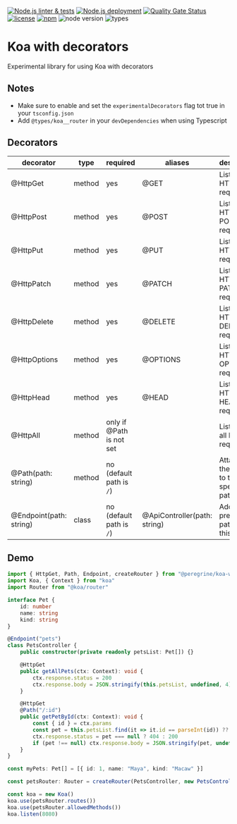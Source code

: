 [![Node.js linter & tests](https://github.com/Marc-JB/KoaWithDecorators/workflows/Node.js%20linter%20&%20tests/badge.svg)](https://github.com/Marc-JB/KoaWithDecorators/actions)
[![Node.js deployment](https://github.com/Marc-JB/KoaWithDecorators/workflows/Node.js%20deployment/badge.svg)](https://github.com/Marc-JB/KoaWithDecorators/actions)
[![Quality Gate Status](https://sonarcloud.io/api/project_badges/measure?project=Marc-JB_KoaWithDecorators&metric=alert_status)](https://sonarcloud.io/dashboard?id=Marc-JB_KoaWithDecorators)
[![license](https://badgen.net/github/license/Marc-JB/KoaWithDecorators?color=cyan)](https://github.com/Marc-JB/KoaWithDecorators/blob/main/LICENSE)
[![npm](https://badgen.net/badge/icon/npm?icon=npm&color=cyan&label)](https://www.npmjs.com/package/@peregrine/koa-with-decorators)
![node version](https://badgen.net/npm/node/@peregrine/koa-with-decorators)
![types](https://badgen.net/npm/types/@peregrine/koa-with-decorators?icon=typescript)
# Koa with decorators
Experimental library for using Koa with decorators

## Notes
* Make sure to enable and set the `experimentalDecorators` flag tot true in your `tsconfig.json`
* Add `@types/koa__router` in your `devDependencies` when using Typescript

## Decorators
decorator | type | required | aliases | description
--- | --- | --- | --- | ---
@HttpGet | method | yes | @GET | Listen for HTTP GET requests
@HttpPost | method | yes | @POST | Listen for HTTP POST requests
@HttpPut | method | yes | @PUT | Listen for HTTP PUT requests
@HttpPatch | method | yes | @PATCH | Listen for HTTP PATCH requests
@HttpDelete | method | yes | @DELETE | Listen for HTTP DELETE requests
@HttpOptions | method | yes | @OPTIONS | Listen for HTTP OPTIONS requests
@HttpHead | method | yes | @HEAD | Listen for HTTP HEAD requests
@HttpAll | method | only if @Path is not set |  | Listen for all HTTP requests
@Path(path: string) | method | no (default path is `/`) |  | Attaches the method to the specified path
@Endpoint(path: string) | class | no (default path is `/`) | @ApiController(path: string) | Adds a prefix to all paths in this method

## Demo
```TypeScript
import { HttpGet, Path, Endpoint, createRouter } from "@peregrine/koa-with-decorators"
import Koa, { Context } from "koa"
import Router from "@koa/router"

interface Pet {
    id: number
    name: string
    kind: string
}

@Endpoint("pets")
class PetsController {
    public constructor(private readonly petsList: Pet[]) {}

    @HttpGet
    public getAllPets(ctx: Context): void {
        ctx.response.status = 200
        ctx.response.body = JSON.stringify(this.petsList, undefined, 4)
    }

    @HttpGet
    @Path("/:id")
    public getPetById(ctx: Context): void {
        const { id } = ctx.params
        const pet = this.petsList.find(it => it.id == parseInt(id)) ?? null
        ctx.response.status = pet === null ? 404 : 200
        if (pet !== null) ctx.response.body = JSON.stringify(pet, undefined, 4)
    }
}

const myPets: Pet[] = [{ id: 1, name: "Maya", kind: "Macaw" }]

const petsRouter: Router = createRouter(PetsController, new PetsController(myPets))

const koa = new Koa()
koa.use(petsRouter.routes())
koa.use(petsRouter.allowedMethods())
koa.listen(8080)
```
